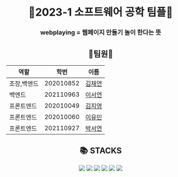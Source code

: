 <div align="center">
<h1>💙2023-1 소프트웨어 공학 팀플💙</h1>
<h3> webplaying = 웹페이지 만들기 놀이 한다는 뜻 </h3>
<h2> 🐶팀원🐶 </h2>

|역할|학번|이름|
|------|---|---|
|조장,백엔드|202010852|[김채연](https://github.com/chaerish)|
|백엔드|202110963|[이서연](https://github.com/noeyoes)|
|프론트엔드|202010049|[김지영](https://github.com/jeeeyyoung)|
|프론트엔드|202010060|[이유민](https://github.com/whatdoyumin)|
|프론트엔드|202110927|[박서연](https://github.com/yxoni)|
<h2> 📚 STACKS </h2>
<div align="center">
  <img src="https://img.shields.io/badge/html5-E34F26?style=for-the-badge&logo=html5&logoColor=white">
  <img src="https://img.shields.io/badge/github-181717?style=for-the-badge&logo=github&logoColor=white">
  <img src="https://img.shields.io/badge/css-1572B6?style=for-the-badge&logo=css3&logoColor=white">
  <img src="https://img.shields.io/badge/javascript-F7DF1E?style=for-the-badge&logo=javascript&logoColor=black">
  <img src="https://img.shields.io/badge/springboot-6DB33F?style=for-the-badge&logo=springboot&logoColor=white">
  <img src="https://img.shields.io/badge/mysql-4479A1?style=for-the-badge&logo=mysql&logoColor=white">

</div>
</div>
